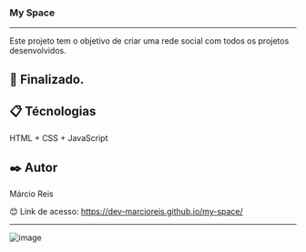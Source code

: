 ### My Space

---

Este projeto tem o objetivo de criar uma rede social com todos os projetos desenvolvidos.

## 🚀 Finalizado.

## 📋 Técnologias
HTML + CSS + JavaScript

## ✒️ Autor
Márcio Reis

😊 Link de acesso: https://dev-marcioreis.github.io/my-space/

---
![image](https://user-images.githubusercontent.com/122680054/212897382-2540a97a-321b-4b65-956e-c25b732fead8.png)
